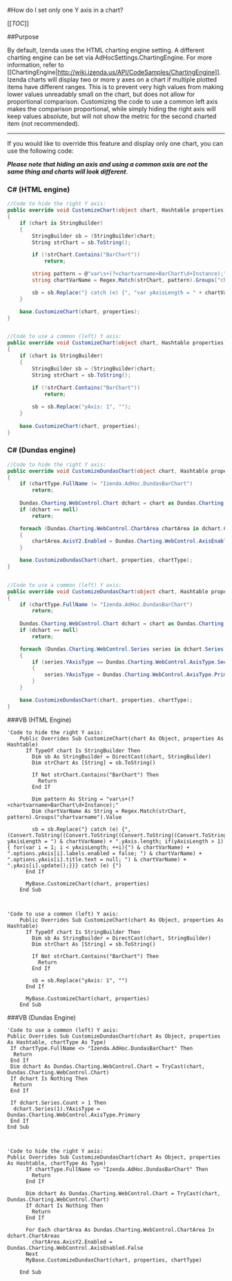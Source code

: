 #How do I set only one Y axis in a chart?

[[_TOC_]]

##Purpose

By default, Izenda uses the HTML charting engine setting. A different charting engine can be set via AdHocSettings.ChartingEngine. For more information, refer to [[ChartingEngine|http://wiki.izenda.us/API/CodeSamples/ChartingEngine]].
Izenda charts will display two or more y axes on a chart if multiple plotted items have different ranges. This is to prevent very high values from making lower values unreadably small on the chart, but does not allow for proportional comparison. Customizing the code to use a common left axis makes the comparison proportional, while simply hiding the right axis will keep values absolute, but will not show the metric for the second charted item (not recommended).

---


If you would like to override this feature and display only one chart, you can use the following code:

**_Please note that hiding an axis and using a common axis are not the same thing and charts will look different_**.

### C# (HTML engine)

```csharp
//Code to hide the right Y axis:
public override void CustomizeChart(object chart, Hashtable properties)
{
	if (chart is StringBuilder)
	{
		StringBuilder sb = (StringBuilder)chart;
		String strChart = sb.ToString();

		if (!strChart.Contains("BarChart"))
			return;

		string pattern = @"var\s+(?<chartvarname>BarChart\d+Instance);";
		string chartVarName = Regex.Match(strChart, pattern).Groups["chartvarname"].Value;

		sb = sb.Replace("} catch (e) {", "var yAxisLength = " + chartVarName + ".yAxis.length; if(yAxisLength > 1){ for(var i = 1; i < yAxisLength; ++i){" + chartVarName + ".options.yAxis[i].labels.enabled = false; " + chartVarName + ".options.yAxis[i].title.text = null; " + chartVarName + ".yAxis[i].update();}}} catch (e) {");
	}

	base.CustomizeChart(chart, properties);
}


//Сode to use a common (left) Y axis:
public override void CustomizeChart(object chart, Hashtable properties)
{
	if (chart is StringBuilder)
	{
		StringBuilder sb = (StringBuilder)chart;
		String strChart = sb.ToString();
		
		if (!strChart.Contains("BarChart"))
			return;

		sb = sb.Replace("yAxis: 1", "");
	}
		
	base.CustomizeChart(chart, properties);
}

```


### C# (Dundas engine)
```csharp
//Code to hide the right Y axis:
public override void CustomizeDundasChart(object chart, Hashtable properties, Type chartType)
{
	if (chartType.FullName != "Izenda.AdHoc.DundasBarChart")
		return;
	
	Dundas.Charting.WebControl.Chart dchart = chart as Dundas.Charting.WebControl.Chart;
	if (dchart == null)
		return;

	foreach (Dundas.Charting.WebControl.ChartArea chartArea in dchart.ChartAreas)
	{
		chartArea.AxisY2.Enabled = Dundas.Charting.WebControl.AxisEnabled.False;
	}

	base.CustomizeDundasChart(chart, properties, chartType);
}


//Сode to use a common (left) Y axis:
public override void CustomizeDundasChart(object chart, Hashtable properties, Type chartType)
{
	if (chartType.FullName != "Izenda.AdHoc.DundasBarChart")
		return;
		
	Dundas.Charting.WebControl.Chart dchart = chart as Dundas.Charting.WebControl.Chart;
	if (dchart == null)
		return;

	foreach (Dundas.Charting.WebControl.Series series in dchart.Series)
	{
		if (series.YAxisType == Dundas.Charting.WebControl.AxisType.Secondary)
		{
			series.YAxisType = Dundas.Charting.WebControl.AxisType.Primary;
		}
	}

	base.CustomizeDundasChart(chart, properties, chartType);
}

```

###VB (HTML Engine)
```visualbasic
'Code to hide the right Y axis:
    Public Overrides Sub CustomizeChart(chart As Object, properties As Hashtable)
      If TypeOf chart Is StringBuilder Then
        Dim sb As StringBuilder = DirectCast(chart, StringBuilder)
        Dim strChart As [String] = sb.ToString()

        If Not strChart.Contains("BarChart") Then
          Return
        End If

        Dim pattern As String = "var\s+(?<chartvarname>BarChart\d+Instance);"
        Dim chartVarName As String = Regex.Match(strChart, pattern).Groups("chartvarname").Value

        sb = sb.Replace("} catch (e) {", (Convert.ToString((Convert.ToString((Convert.ToString((Convert.ToString("var yAxisLength = ") & chartVarName) + ".yAxis.length; if(yAxisLength > 1){ for(var i = 1; i < yAxisLength; ++i){") & chartVarName) + ".options.yAxis[i].labels.enabled = false; ") & chartVarName) + ".options.yAxis[i].title.text = null; ") & chartVarName) + ".yAxis[i].update();}}} catch (e) {")
      End If

      MyBase.CustomizeChart(chart, properties)
    End Sub



'Сode to use a common (left) Y axis:
    Public Overrides Sub CustomizeChart(chart As Object, properties As Hashtable)
      If TypeOf chart Is StringBuilder Then
        Dim sb As StringBuilder = DirectCast(chart, StringBuilder)
        Dim strChart As [String] = sb.ToString()

        If Not strChart.Contains("BarChart") Then
          Return
        End If

        sb = sb.Replace("yAxis: 1", "")
      End If

      MyBase.CustomizeChart(chart, properties)
    End Sub

```

###VB (Dundas Engine)
```visualbasic
'Сode to use a common (left) Y axis:
Public Overrides Sub CustomizeDundasChart(chart As Object, properties As Hashtable, chartType As Type)
 If chartType.FullName <> "Izenda.AdHoc.DundasBarChart" Then
  Return
 End If
 Dim dchart As Dundas.Charting.WebControl.Chart = TryCast(chart, Dundas.Charting.WebControl.Chart)
 If dchart Is Nothing Then
  Return
 End If

 If dchart.Series.Count > 1 Then
  dchart.Series(1).YAxisType = Dundas.Charting.WebControl.AxisType.Primary
 End If
End Sub



'Code to hide the right Y axis:
Public Overrides Sub CustomizeDundasChart(chart As Object, properties As Hashtable, chartType As Type)
      If chartType.FullName <> "Izenda.AdHoc.DundasBarChart" Then
        Return
      End If
	
      Dim dchart As Dundas.Charting.WebControl.Chart = TryCast(chart, Dundas.Charting.WebControl.Chart)
      If dchart Is Nothing Then
        Return
      End If
      
      For Each chartArea As Dundas.Charting.WebControl.ChartArea In dchart.ChartAreas	  
        chartArea.AxisY2.Enabled = Dundas.Charting.WebControl.AxisEnabled.False
      Next
      MyBase.CustomizeDundasChart(chart, properties, chartType)

    End Sub
```